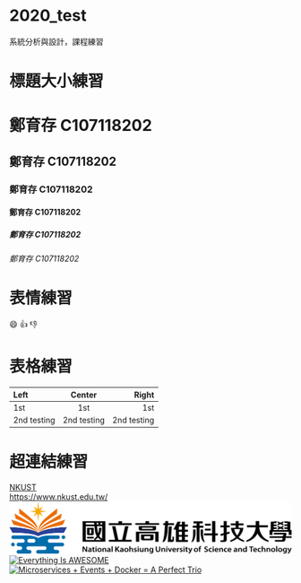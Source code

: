 # 2020_test
系統分析與設計，課程練習

# 標題大小練習
# 鄭育存 C107118202
## 鄭育存 C107118202
### 鄭育存 C107118202
#### 鄭育存 C107118202
##### 鄭育存 C107118202
###### 鄭育存 C107118202

# 表情練習
:smile:
:+1:
:-1:

# 表格練習
|Left | Center | Right |
|:----|:-----: | -----:|
|   1st|   1st |   1st|
|2nd testing|2nd testing |2nd testing|

# 超連結練習
[NKUST](https://www.nkust.edu.tw/)   
<https://www.nkust.edu.tw/>   
![NKUST](nkust.png "NKUST_Logo")   
[![Everything Is AWESOME](https://img.youtube.com/vi/StTqXEQ2l-Y/0.jpg)](https://www.youtube.com/watch?v=StTqXEQ2l-Y "Everything Is AWESOME")   
[![Microservices + Events + Docker = A Perfect Trio](https://img.youtube.com/vi/sSm2dRarhPo/0.jpg)](https://www.youtube.com/watch?v=sSm2dRarhPo "title")
